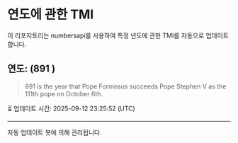 
# 연도에 관한 TMI

이 리포지토리는 numbersapi를 사용하여 특정 년도에 관한 TMI를 자동으로 업데이트합니다.

## 연도: (891 )
> 891 is the year that Pope Formosus succeeds Pope Stephen V as the 111th pope on October 6th.

⏳ 업데이트 시간: 2025-09-12 23:25:52 (UTC)

---
자동 업데이트 봇에 의해 관리됩니다.
